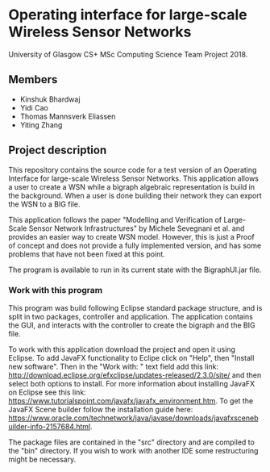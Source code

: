 # Operating interface for large-scale Wireless Sensor Networks

University of Glasgow
CS+ MSc Computing Science Team Project 2018.

## Members

* Kinshuk Bhardwaj
* Yidi Cao
* Thomas Mannsverk Eliassen
* Yiting Zhang

## Project description

This repository contains the source code for a test version of an Operating Interface for large-scale Wireless Sensor Networks. This application allows a user to create a WSN while a bigraph algebraic representation is build in the background. When a user is done building their network they can export the WSN to a BIG file.

This application follows the paper "Modelling and Verification of Large-Scale Sensor Network Infrastructures" by Michele Sevegnani et al. and provides an easier way to create WSN model. However, this is just a Proof of concept and does not provide a fully implemented version, and has some problems that have not been fixed at this point.

The program is available to run in its current state with the BigraphUI.jar file.

### Work with this program

This program was build following Eclipse standard package structure, and is split in two packages, controller and application.
The application contains the GUI, and interacts with the controller to create the bigraph and the BIG file.

To work with this application download the project and open it using Eclipse. To add JavaFX functionality to Eclipe click on "Help", then "Install new software". Then in the "Work with: " text field add this link: http://download.eclipse.org/efxclipse/updates-released/2.3.0/site/ and then select both options to install. For more information about installing JavaFX on Eclipse see this link: https://www.tutorialspoint.com/javafx/javafx_environment.htm.
To get the JavaFX Scene builder follow the installation guide here: https://www.oracle.com/technetwork/java/javase/downloads/javafxscenebuilder-info-2157684.html.

The package files are contained in the "src" directory and are compiled to the "bin" directory. If you wish to work with another IDE some restructuring might be necessary.